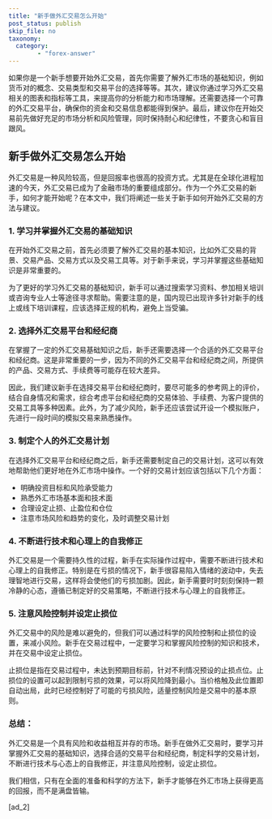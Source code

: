 ```yaml
---
title: "新手做外汇交易怎么开始"
post_status: publish
skip_file: no
taxonomy:
  category:
        - "forex-answer"
---
```


如果你是一个新手想要开始外汇交易，首先你需要了解外汇市场的基础知识，例如货币对的概念、交易类型和交易平台的选择等等。其次，建议你通过学习外汇交易相关的图表和指标等工具，来提高你的分析能力和市场理解。还需要选择一个可靠的外汇交易平台，确保你的资金和交易信息都能得到保护。最后，建议你在开始交易前先做好充足的市场分析和风险管理，同时保持耐心和纪律性，不要贪心和盲目跟风。

## 新手做外汇交易怎么开始

外汇交易是一种风险较高，但是回报率也很高的投资方式。尤其是在全球化进程加速的今天，外汇交易已成为了金融市场的重要组成部分。作为一个外汇交易的新手，如何才能开始呢？在本文中，我们将阐述一些关于新手如何开始外汇交易的方法与建议。

### 1\. 学习并掌握外汇交易的基础知识

在开始外汇交易之前，首先必须要了解外汇交易的基本知识，比如外汇交易的背景、交易产品、交易方式以及交易工具等。对于新手来说，学习并掌握这些基础知识是非常重要的。

为了更好的学习外汇交易的基础知识，新手可以通过搜索学习资料、参加相关培训或咨询专业人士等途径寻求帮助。需要注意的是，国内现已出现许多针对新手的线上或线下培训课程，应该选择正规的机构，避免上当受骗。

### 2\. 选择外汇交易平台和经纪商

在掌握了一定的外汇交易基础知识之后，新手还需要选择一个合适的外汇交易平台和经纪商。这是非常重要的一步，因为不同的外汇交易平台和经纪商之间，所提供的产品、交易方式、手续费等可能存在较大差异。

因此，我们建议新手在选择交易平台和经纪商时，要尽可能多的参考网上的评价，结合自身情况和需求，综合考虑平台和经纪商的交易体验、手续费、为客户提供的交易工具等多种因素。此外，为了减少风险，新手还应该尝试开设一个模拟账户，先进行一段时间的模拟交易来熟悉操作。

### 3\. 制定个人的外汇交易计划

在选择外汇交易平台和经纪商之后，新手还需要制定自己的交易计划，这可以有效地帮助他们更好地在外汇市场中操作。一个好的交易计划应该包括以下几个方面：

- 明确投资目标和风险承受能力
- 熟悉外汇市场基本面和技术面
- 合理设定止损、止盈位和仓位
- 注意市场风险和趋势的变化，及时调整交易计划

### 4\. 不断进行技术和心理上的自我修正

外汇交易是一个需要持久性的过程，新手在实际操作过程中，需要不断进行技术和心理上的自我修正。特别是在亏损的情况下，新手很容易陷入情绪的波动中，失去理智地进行交易，这样将会使他们的亏损加剧。因此，新手需要时时刻刻保持一颗冷静的心态，遵循已制定好的交易策略，不断进行技术与心理上的自我修正。

### 5\. 注意风险控制并设定止损位

外汇交易中的风险是难以避免的，但我们可以通过科学的风险控制和止损位的设置，来减小风险。新手在交易过程中，一定要学习和掌握风险控制的知识和技术，并在交易中设定止损位。

止损位是指在交易过程中，未达到预期目标前，针对不利情况预设的止损点位。止损位的设置可以起到限制亏损的效果，可以将风险降到最小。当价格触及此位置即自动出局，此时已经控制好了可能的亏损风险，适量控制风险是交易中的基本原则。

### 总结：

外汇交易是一个具有风险和收益相互并存的市场。新手在做外汇交易时，要学习并掌握外汇交易的基础知识，选择合适的交易平台和经纪商，制定科学的交易计划，不断进行技术与心态上的自我修正，并注意风险控制，设定止损位。

我们相信，只有在全面的准备和科学的方法下，新手才能够在外汇市场上获得更高的回报，而不是满盘皆输。

\[ad\_2\]

